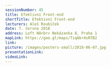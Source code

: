 ```yaml
---
sessionNumber: 45
title: Efektivní Front-end
shortTitle: Efektivní Front-end
lecturers: Aleš Roubíček
date: 7. června 2018
address: Loft N8<br> Nekázanka 8, Praha 1
mapLink: https://goo.gl/maps/TiqAbr4sRTB2
link: 
picture: /images/posters-small/2018-06-07.jpg
presentationLink:
videoLink:
---
```

